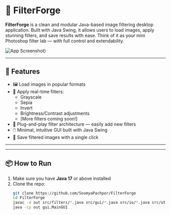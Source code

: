 # 🧪 FilterForge

**FilterForge** is a clean and modular Java-based image filtering desktop application. Built with Java Swing, it allows users to load images, apply stunning filters, and save results with ease. Think of it as your mini Photoshop filter lab — with full control and extendability.

![App Screenshot]([https://i.pinimg.com/736x/dd/d1/46/ddd146b2d1d2023533e66fa0c77a3167.jpg]))

---

## 🚀 Features

- 🖼️ Load images in popular formats
- 🎨 Apply real-time filters:
  - Grayscale
  - Sepia
  - Invert
  - Brightness/Contrast adjustments
  - [More filters coming soon!]
- 🔧 Plug-and-play filter architecture — easily add new filters
- 🖱️ Minimal, intuitive GUI built with Java Swing
- 💾 Save filtered images with a single click

---


---

## 📦 How to Run

1. Make sure you have **Java 17** or above installed
2. Clone the repo:
   ```bash
   git clone https://github.com/SoumyaPachpor/FilterForge
   cd FilterForge
   javac -d out src/filters/*.java src/gui/*.java src/io/*.java src/util/*.java
   java -cp out gui.MainGUI
